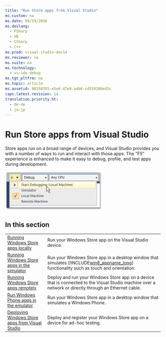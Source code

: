 ```yaml
---
title: "Run Store apps from Visual Studio"
ms.custom: na
ms.date: 09/19/2016
ms.devlang: 
  - FSharp
  - VB
  - CSharp
  - C++
ms.prod: visual-studio-dev14
ms.reviewer: na
ms.suite: na
ms.technology: 
  - vs-ide-debug
ms.tgt_pltfrm: na
ms.topic: article
ms.assetid: 98358355-e5e6-47e9-a4b6-cd559208e43c
caps.latest.revision: 14
translation.priority.ht: 
  - de-de
  - ja-jp
---
```

# Run Store apps from Visual Studio
Store apps run on a broad range of devices, and Visual Studio provides you with a number of ways to run and interact with those apps. The "F5" experience is enhanced to make it easy to debug, profile, and test apps during development.  
  
 ![Start degugging and select target](../vs140/media/VSRUN_DropDownList.png "VSRUN_DropDownList")  
  
## In this section  
  
|||  
|-|-|  
|[Running Windows Store apps locally](../vs140/Run-Windows-Store-apps-on-the-local-machine.md)|Run your Windows Store app on the Visual Studio device.|  
|[Running Windows Store apps in the simulator](../vs140/Run-Windows-Store-apps-in-the-simulator.md)|Run your Windows Store app in a desktop window that simulates [!INCLUDE[win8_appname_long](../vs140/includes/win8_appname_long_md.md)] functionality such as touch and orientation.|  
|[Running Windows Store apps remotely](../vs140/Run-Windows-Store-apps-on-a-remote-machine.md)|Deploy and run your Windows Store app on a device that is connected to the Visual Studio machine over a network or directly through an Ethernet cable.|  
|[Run Windows Phone apps in the emulator](../vs140/Run-Windows-Phone-apps-in-the-emulator.md)|Run your Windows Store app in a desktop window that simulates a Windows Phone.|  
|[Deploying Windows Store apps from Visual Studio](../vs140/Deploy-Windows-Store-apps-from-Visual-Studio.md)|Deploy and register your Windows Store app on a device for ad-hoc testing.|